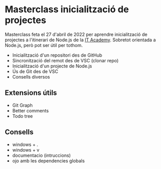 # Masterclass inicialització de projectes

Masterclass feta el 27 d'abril de 2022 per aprendre inicialització de projectes a l'itinerari de Node.js de la [IT Academy](https://www.barcelonactiva.cat/es/itacademy). Sobretot  orientada a Node.js, però pot ser útil per tothom.

- Inicialització d'un repositori des de GitHub
- Sincronització del remot des de VSC (clonar repo)
- Inicialització d'un projecte de Node.js
- Ús de Git des de VSC
- Consells diversos

## Extensions útils

- Git Graph
- Better comments
- Todo tree

## Consells

- windows + .
- windows + v
- documentacio (intruccions)
- ojo amb les dependencies globals